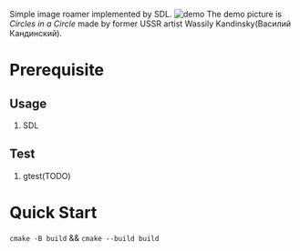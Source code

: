 Simple image roamer implemented by SDL.
![demo](../figures/demo.webp)
The demo picture is _Circles in a Circle_ made by former USSR artist Wassily Kandinsky(Василий Кандинский).
# Prerequisite
## Usage
1. SDL
## Test
1. gtest(TODO)
# Quick Start
`cmake -B build` && `cmake --build build`